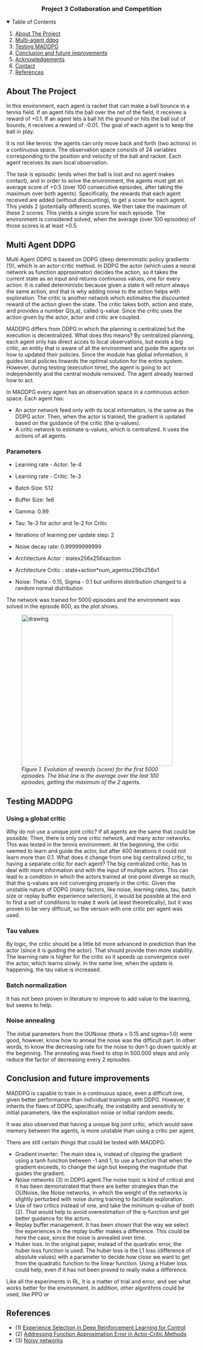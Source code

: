 
<br />
  <h3 align="center">Project 3 Collaboration and Competition</h3>

<!-- TABLE OF CONTENTS -->
<details open="open">
  <summary>Table of Contents</summary>
  <ol>
    <li><a href="#about-the-project">About The Project</a></li>
    <li><a href="#multi_agent-ddpg">Multi-agent ddpg</a></li>
    <li><a href="#testing-maddpg">Testing MADDPG</a></li>
    <li><a href="#conclusion-and-future-improvements">Conclusion and future improvements</a></li>
    <li><a href="#acknowledgements">Acknowledgements</a></li>
    <li><a href="#contact">Contact</a></li>
    <li><a href="#references">References</a></li>
  </ol>
</details>

## About The Project
In this environment, each agent is racket that can make a ball bounce in a tennis field. If an agent hits the ball over 
the net of the field, it receives a reward of +0.1. If an agent lets a ball hit the ground or hits the ball out of bounds, 
it receives a reward of -0.01. The goal of each agent is to keep the ball in play.

It is not like tennis: the agents can only move back and forth (two actions) in a continuous space. The observation space 
consists of 24 variables corresponding to the position and velocity of the ball and racket. 
Each agent receives its own local observation.

The task is episodic (ends when the ball is lost and no agent makes contact), and in order to solve the environment, the
agents must get an average score of +0.5 (over 100 consecutive episodes, after taking the maximum over both agents). 
Specifically, the rewards that each agent received  are added (without discounting), to get a score for each agent. 
This yields 2 (potentially different) scores. We then take the maximum of these 2 scores. This yields a single score for each episode.
The environment is considered solved, when the average (over 100 episodes) of those scores is at least +0.5.


## Multi Agent DDPG

Multi Agent DDPG is based on DDPG (deep deterministic policy gradients (1)), which is an actor-critic method. 
In DDPG the actor (which uses a neural network as function approximator) decides the action, 
so it takes the current state as an input and returns continuous values, one for every action. 
It is called deterministic because given a state it will return always the same action, and that is why adding noise to the action 
helps with exploration. The critic is another network which estimates the discounted reward of the action given the state.
The critic takes both, action and state, and provides a number Q(s,a), called q-value. Since the critic uses the action given by the actor, actor and critic are coupled. 
  
MADDPG differs from DDPG in which the planning is centralized but the execution is decentralized. What does this means?
By centralized planning, each agent only has direct acces to local observations, but exists a big critic, 
an entity that is aware of all the environment and guide the agents on how to updated their policies.
Since the module has global information, it guides local policies towards the optimal solution for the entire system. 
However, during testing (execution time), the agent is going to act independently and the central module removed. 
The agent already learned how to act. 

In MADDPG every agent has an observation space in a continuous action space. Each agent has:
- An actor network feed only with its local information, is the same as the DDPG actor. Then, when the actor is trained, the gradient is updated based on the guidance of the critic (the q-values).
- A critic network to estimate q-values, which is centralized. It uses the actions of all agents.

### Parameters
* Learning rate - Actor: 1e-4
* Learning rate - Critic: 1e-3
* Batch Size: 512
* Buffer Size: 1e6
* Gamma: 0.99
* Tau: 1e-3 for actor and 1e-2 for Critic
* Iterations of learning per update step: 2
* Noise decay rate: 0.99999999999

* Architecture Actor :  statex256x256xaction
* Architecture Critic : state+action*num_agentsx256x256x1
* Noise: Theta - 0.15, Sigma - 0.1 but uniform distribution changed to a random normal distribution

The network was trained for 5000 episodes and the environment was solved in the episode 600, as the plot shows.

<figure>
<img src="images/magent.png" alt="drawing" style="width:400px;" caption="f"/>
<figcaption><i>Figure 1. Evolution of rewards (score) for the first 5000 episodes. The blue line is the average over the last 100 episodes, getting the maximum of the 2 agents.</i></figcaption>
 </figure>



## Testing MADDPG

### Using a global critic
Why do not use a unique joint critic? If all agents are the same that could be possible. Then, there is only one critic network, and many actor networks. 
This was tested in the tennis environment. At the beginning, the critic seemed to learn and guide the actor, but after 400 iterations it could not learn more than 0.1. 
What does it change from one big centralized critic, to having a  separate critic for each agent? The big centralized critic, has to deal with more information and with the input of multiple actors.
This can lead to a condition in which the actors trained at one point diverge so much, that the q-values are not converging properly in the critic. 
Given the unstable nature of DDPG (many factors, like noise, learning rates, tau, batch size or replay buffer experience selection), it would be possible at the end to find a set 
of conditions to make it work (at least theoretically), but it was proven to be very difficult, so the version with one critic per agent was used.

### Tau values
By logic, the critic should be a little bit more advanced in prediction than the actor (since it is guiding the actor). That should 
provide then more stability. The learning rate is higher for the critic so it speeds up convergence over the actor, 
which learns slowly.  In the same line, when the update is happening, the tau value is increased. 

### Batch normalization 
It has not been proven in literature to improve to add value to the learning, but seems to help. 

### Noise annealing
The initial parameters from the OUNoise (theta = 0.15 and sigma=1.0) were good, however, know how to anneal the noise was the difficult 
part. In other words, to know the decreasing rate for the noise to don't go down quickly at the beginning. The annealing was fixed 
to stop in 500.000 steps and only reduce the factor of decreasing every 2 episodes. 

## Conclusion and future improvements

MADDPG is capable to train in a continuous space, even a difficult one, given better performance than individual trainings with DDPG.
However, it inherits the flaws of DDPG, specifically, the instability and sensitivity to initial parameters, like the exploration noise or 
initial random seeds.

It was also observed that having a unique big joint critic, which would save memory between the agents, is more unstable than using a critic
per agent. 

 There are still certain things that could be tested with MADDPG:
- Gradient inverter: The main idea is, instead of clipping the gradient using a tanh function between -1 and 1, to use a
function that when the gradient exceeds, to change the sign but keeping the magnitude that guides the gradient.    
- Noise networks (3) in DDPG agent.The noise topic is kind of critical and it has been demonstrated that there are better
strategies than the OUNoise, like Noise networks, in which the weight of the networks is slightly perturbed with noise 
during training to facilitate exploration. 
- Use of two critics instead of one, and take the minimum q-value of both (2). That would help to avoid overestimation of the q-function and
get better guidance for the actors. 
- Replay buffer management. It has been shown that the way we select the experiences in the replay buffer makes a difference.
This could be here the case, since the noise is annealed over time. 
- Huber loss. In the original paper, instead of the quadratic error, the huber loss function is used. The huber loss is 
the L1 loss (difference of absolute values) with a parameter to decide how close we want to get from the quadratic function
to the linear function. Using a Huber loss could help, even if it has not been proved to really make a difference. 

Like all the experiments in RL, it is a matter of trial and error, and see what works better for the environment. 
In addition, other algorithms could be used, like PPO or 

## References
* (1) [Experience Selection in Deep Reinforcement Learning for Control](https://jmlr.org/papers/v19/17-131.html)
* (2) [Addressing Function Approximation Error in Actor-Critic Methods](https://arxiv.org/abs/1802.09477)
* (3) [Noisy networks](https://arxiv.org/pdf/1706.10295.pdf)
